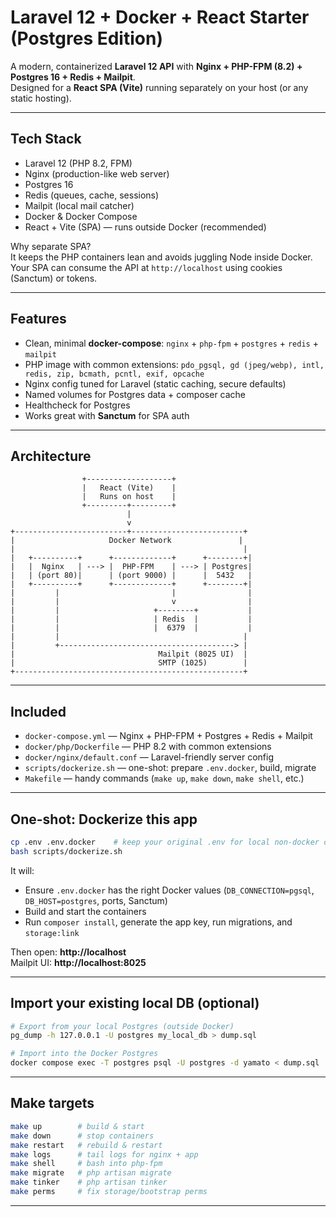 # Laravel 12 + Docker + React Starter (Postgres Edition)

A modern, containerized **Laravel 12 API** with **Nginx + PHP-FPM (8.2) + Postgres 16 + Redis + Mailpit**.  
Designed for a **React SPA (Vite)** running separately on your host (or any static hosting).

---

## Tech Stack

- Laravel 12 (PHP 8.2, FPM)
- Nginx (production-like web server)
- Postgres 16
- Redis (queues, cache, sessions)
- Mailpit (local mail catcher)
- Docker & Docker Compose
- React + Vite (SPA) — runs outside Docker (recommended)

Why separate SPA?  
It keeps the PHP containers lean and avoids juggling Node inside Docker. Your SPA can consume the API at `http://localhost` using cookies (Sanctum) or tokens.

---

## Features

- Clean, minimal **docker-compose**: `nginx` + `php-fpm` + `postgres` + `redis` + `mailpit`
- PHP image with common extensions: `pdo_pgsql, gd (jpeg/webp), intl, redis, zip, bcmath, pcntl, exif, opcache`
- Nginx config tuned for Laravel (static caching, secure defaults)
- Named volumes for Postgres data + composer cache
- Healthcheck for Postgres
- Works great with **Sanctum** for SPA auth

---

## Architecture

```text
                +-------------------+
                |   React (Vite)    |
                |   Runs on host    |
                +---------+---------+
                          |
                          v
+-------------------------+-------------------------+
|                     Docker Network               |
|                                                   |
|   +----------+      +-------------+      +--------+|
|   |  Nginx   | ---> |  PHP-FPM    | ---> | Postgres|
|   | (port 80)|      | (port 9000) |      |  5432   |
|   +----------+      +-------------+      +--------+|
|         |                         |                |
|         |                         v                |
|         |                     +--------+           |
|         |                     | Redis  |           |
|         |                     |  6379  |           |
|         |                                         |
|         +---------------------------------------> |
|                                Mailpit (8025 UI)  |
|                                SMTP (1025)        |
+---------------------------------------------------+
```

---

## Included

- `docker-compose.yml` — Nginx + PHP-FPM + Postgres + Redis + Mailpit
- `docker/php/Dockerfile` — PHP 8.2 with common extensions
- `docker/nginx/default.conf` — Laravel-friendly server config
- `scripts/dockerize.sh` — one-shot: prepare `.env.docker`, build, migrate
- `Makefile` — handy commands (`make up`, `make down`, `make shell`, etc.)

---

## One-shot: Dockerize this app

```bash
cp .env .env.docker    # keep your original .env for local non-docker dev
bash scripts/dockerize.sh
```

It will:

- Ensure `.env.docker` has the right Docker values (`DB_CONNECTION=pgsql`, `DB_HOST=postgres`, ports, Sanctum)
- Build and start the containers
- Run `composer install`, generate the app key, run migrations, and `storage:link`

Then open: **http://localhost**  
Mailpit UI: **http://localhost:8025**

---

## Import your existing local DB (optional)

```bash
# Export from your local Postgres (outside Docker)
pg_dump -h 127.0.0.1 -U postgres my_local_db > dump.sql

# Import into the Docker Postgres
docker compose exec -T postgres psql -U postgres -d yamato < dump.sql
```

---

## Make targets

```bash
make up        # build & start
make down      # stop containers
make restart   # rebuild & restart
make logs      # tail logs for nginx + app
make shell     # bash into php-fpm
make migrate   # php artisan migrate
make tinker    # php artisan tinker
make perms     # fix storage/bootstrap perms
```

---